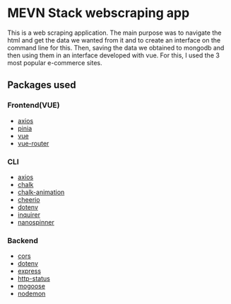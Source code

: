 # MEVN Stack webscraping app

This is a web scraping application. The main purpose was to navigate the html and get the data we wanted from it and to create an interface on the command line for this. Then, saving the data we obtained to mongodb and then using them in an interface developed with vue. For this, I used the 3 most popular e-commerce sites.


## Packages used

### Frontend(VUE)

 - [axios](https://www.npmjs.com/package/axios)
 - [pinia](https://www.npmjs.com/package/pinia)
 - [vue]()
 - [vue-router]()

###  CLI

 - [axios](https://www.npmjs.com/package/axios)
 - [chalk](https://www.npmjs.com/package/chalk)
 - [chalk-animation](https://www.npmjs.com/package/chalk-animation)
 - [cheerio](https://www.npmjs.com/package/cheerio)
 - [dotenv](https://www.npmjs.com/package/dotenv)
 - [inquirer](https://www.npmjs.com/package/inquirer)
 - [nanospinner](https://www.npmjs.com/package/nanospinner)

### Backend

 - [cors](https://www.npmjs.com/package/cors)
 - [dotenv](https://www.npmjs.com/package/dotenv)
 - [express](https://www.npmjs.com/package/express)
 - [http-status](https://www.npmjs.com/package/http-status)
 - [mogoose](https://www.npmjs.com/package/mongoose)
 - [nodemon](https://www.npmjs.com/package/nodemon)